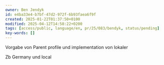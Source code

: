 ```yaml
---
owner: Ben Jendyk
id: e4ba33e4-b7bf-47d2-972f-6b93faea6f9f
created: 2025-01-22T01:37:50+0100
modified: 2025-04-12T14:58:22+0200
tags: [access/public, language/en, pr/25/083/bendyk, status/pending]
key-words: []
---
```


Vorgabe von Parent profile und implementation von lokaler

Zb Germany und local
